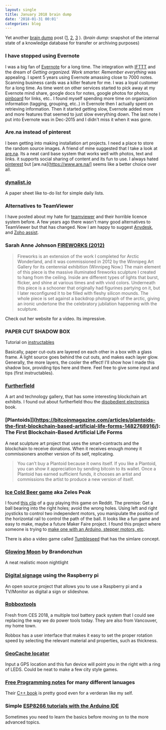 ```yaml
---
layout: single
title: January 2018 brain dump
date: '2018-01-31 00:01'
categories: blog
---
```


Yet another [brain dump](https://en.wikipedia.org/wiki/Brain_dump) post ([1](/notes-from-may_2017), [2](/notes-from-april_2017), [3](/notes-from-march_2017) ). (*brain dump:* snapshot of the internal state of a knowledge database for transfer or archiving purposes) 

### I have stopped using Evernote 
I was a big fan of [Evernote](https://evernote.com/) for a long time. The integration with [IFTTT](https://ifttt.com/) and the dream of *Getting organized. Work smarter. Remember everything* was appealing. I spent 5 years using Evernote amassing close to 7000 notes. Scanning business cards was a killer feature for me. I was a loyal customer for a long time. As time went on other services started to pick away at my Evernote mind share, google docs for notes, google photos for photos, [pinboard](https://pinboard.in/) for links, etc.. I found myself spending more time on organization information (tagging, grouping, etc..) in Evernote then I actually spent on retrieving information. Then it started getting slow, Evernote added more and more features that seemed to just slow everything down. The last note I put into Evernote was in Dec-2015 and I didn't miss it when it was gone. 

### Are.na instead of pinterest
I been getting into making installation art projects. I need a place to store the random source images. A friend of mine suggested that I take a look at [are.na](https://www.are.na/steven-smethurst). Its a neat card base system that works well with photos, text and links. it supports social sharing of content and its fun to use. I always hated [pinterest](https://www.pinterest.ca/) but [are.na](https://www.are.na/] seems like a better choice over all. 

### [dynalist.io](https://dynalist.io/)
A paper sheet like to-do list for simple daily lists. 

### Alternatives to TeamViewer
I have posted about my hate for [teamviewer](/why-i-hate-teamviewer) and their horrible licence system before. A few years ago there wasn't many good alternatives to TeamViewer but that has changed. Now I am happy to suggest [Anydesk](https://anydesk.com/remote-desktop), and [Zoho assist](https://www.zoho.com/assist/). 

### Sarah Anne Johnson [FIREWORKS (2012)](http://sarahannejohnson.ca/works/fireworks-2012/) 
> Fireworks is an extension of the work I completed for Arctic Wonderland, and it was commissioned in 2012 by the Winnipeg Art Gallery for its centennial exhibition (Winnipeg Now.) The main element of this piece is the massive illuminated fireworks sculpture I created to hang from the ceiling. Inside are different types of lights that burst, flicker, and shine at various times and with vivid colors. Underneath this piece is a schooner that originally had figurines partying on it, but I later reconfigured it to be filled with fleshy silicon mounds. The whole piece is set against a backdrop photograph of the arctic, giving an ironic undertone the the celebratory jubilation happening with the sculpture.

Check out her website for a video. Its impressive. 

### PAPER CUT SHADOW BOX
Tutorial on [ instructables](http://www.instructables.com/id/Paper-Cut-Shadow-Box/)

Basically, paper cut-outs are layered on each other in a box with a glass frame. A light source goes behind the cut outs, and makes each layer glow. Generally, the more layers, the cooler the effect! I'll show how I made this shadow box, providing tips here and there. Feel free to give some input and tips (first instructables).

<blockquote class="imgur-embed-pub" lang="en" data-id="a/sKzEJ"><a href="//imgur.com/sKzEJ"></a></blockquote><script async src="//s.imgur.com/min/embed.js" charset="utf-8"></script>

### [Furtherfield](https://www.furtherfield.org/)
A art and technology gallery, that has some interesting blockchain art exhibits. I found out about furtherfield thou the [disobedient electronics](https://www.furtherfield.org/disobedient-electronics-protest-book-review/) book. 

### [Plantoids]](https://bitcoinmagazine.com/articles/plantoids-the-first-blockchain-based-artificial-life-forms-1482768916/): The First Blockchain-Based Artificial Life Forms
A neat sculpture art project that uses the smart-contracts and the blockchain to receive donations. When it receives enough money it commissioners another version of its self, replicating. 

> You can’t buy a Plantoid because it owns itself. If you like a Plantoid, you can show it appreciation by sending bitcoin to its wallet. Once a Plantoid has earned sufficient funds, it chooses an artist and commissions the artist to produce a new version of itself.

### [Ice Cold Beer game](https://en.wikipedia.org/wiki/Ice_Cold_Beer) aka Zeles Peak
I found [this clip](https://www.reddit.com/r/interestingasfuck/comments/7ktaby/what_a_ride/) of a guy playing this game on Reddit. The premise: Get a ball bearing into the right holes; avoid the wrong holes. Using left and right joysticks to control two independent motors, you manipulate the position of the horizontal rail to control the path of the ball. It looks like a fun game and easy to make, maybe a future Maker Faire project. I found this project where someone is trying to [make one with an Arduino, stepper motors, etc](http://www.everythingmaker.co/project-goal-zekes-peak-arcade-knockoff/). 

There is also a video game called [Tumbleseed](http://store.steampowered.com/app/457890/TumbleSeed/) that has the simlare concept. 

### [Glowing Moon](https://www.thingiverse.com/thing:2531838) by Brandonzhun
A neat realistic moon nightlight 

### [Digital signage](http://www.binaryemotions.com/) using the Raspberry pi 
An open source project that allows you to use a Raspberry pi and a TV/Monitor as digital a sign or slideshow. 

### [Robboxtools](http://www.robboxtools.com/)
Fresh from CES 2018, a multiple tool battery pack system that I could see replacing the way we do power tools today. They are also from Vancouver, my home town. 

Robbox has a user interface that makes it easy to set the proper rotation speed by selecting the relevant material and properties, such as thickness. 

### [GeoCache locator](http://www.instructables.com/id/Arduino-Geocache-Locator/)
Input a GPS location and this fun device will point you in the right with a ring of LEDS. Could be neat to make a few city style games. 

### [Free Programming notes](http://books.goalkicker.com/) for many different lanuages 
Their [C++ book](http://books.goalkicker.com/CPlusPlusBook/) is pretty good even for a verderan like my self. 

### Simple [ESP8266 tutorials with the Arduino IDE](http://www.electronicwings.com/nodemcu/arduino-ide)
Sometimes you need to learn the basics before moving on to the more advanced topics. 
